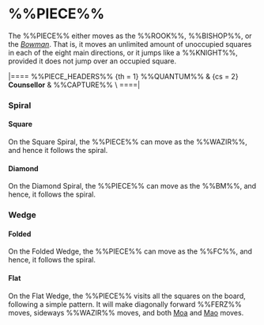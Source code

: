 # %%PIECE%%

The %%PIECE%% either moves as the %%ROOK%%, %%BISHOP%%, or the
[*Bowman*](bowman.html). That is, it moves an unlimited amount
of unoccupied squares in each of the eight main directions,
or it jumps like a %%KNIGHT%%, provided it does not jump over
an occupied square.

|====
%%PIECE_HEADERS%%
  {th = 1}  %%QUANTUM%%
& {cs = 2}  **Counsellor**
&           %%CAPTURE%% \\
====|

### Spiral

#### Square

On the Square Spiral, the %%PIECE%% can move as the %%WAZIR%%, and
hence it follows the spiral.

#### Diamond

On the Diamond Spiral, the %%PIECE%% can move as the %%BM%%, and hence,
it follows the spiral.

### Wedge

#### Folded

On the Folded Wedge, the %%PIECE%% can move as the %%FC%%, and hence,
it follows the spiral.

#### Flat

On the Flat Wedge, the %%PIECE%% visits all the squares on the board,
following a simple pattern. It will make diagonally forward 
%%FERZ%% moves, sideways %%WAZIR%% moves, and both [Moa](moa.html)
and [Mao](mao.html) moves. 
